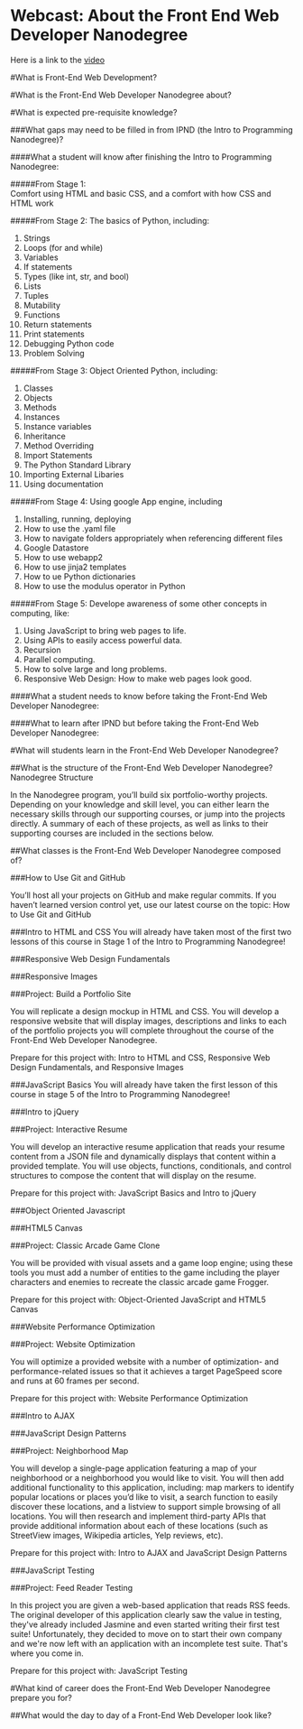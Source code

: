 Webcast: About the Front End Web Developer Nanodegree
==========================================

Here is a link to the [video][OH]

#What is Front-End Web Development?


#What is the Front-End Web Developer Nanodegree about?




#What is expected pre-requisite knowledge?  

###What gaps may need to be filled in from IPND (the Intro to Programming Nanodegree)?

####What a student will know after finishing the Intro to Programming Nanodegree:

#####From Stage 1:  
  Comfort using HTML and basic CSS, and a comfort with how CSS and HTML work

#####From Stage 2:
  The basics of Python, including:
  1.  Strings
  2.  Loops (for and while)
  3.  Variables
  4.  If statements
  5.  Types (like int, str, and bool)
  6.  Lists
  7.  Tuples
  8.  Mutability
  9.  Functions
  10.  Return statements
  11.  Print statements
  12.  Debugging Python code
  13.  Problem Solving

    
#####From Stage 3:
  Object Oriented Python, including:
  1.  Classes 
  2.  Objects
  3.  Methods
  4.  Instances
  5.  Instance variables
  6.  Inheritance
  7.  Method Overriding
  8.  Import Statements
  9.  The Python Standard Library
  10.  Importing External Libaries
  11.  Using documentation

#####From Stage 4:
  Using google App engine, including
  1.  Installing, running, deploying
  2.  How to use the .yaml file
  3.  How to navigate folders appropriately when referencing different files
  4.  Google Datastore  
  5.  How to use webapp2
  6.  How to use jinja2 templates
  7.  How to ue Python dictionaries
  8.  How to use the modulus operator in Python
    
#####From Stage 5:
  Develope awareness of some other concepts in computing, like:
   1.  Using JavaScript to bring web pages to life.
   2.  Using APIs to easily access powerful data.
   3.  Recursion 
   4.  Parallel computing.
   5.  How to solve large and long problems. 
   6.  Responsive Web Design: How to make web pages look good.

####What a student needs to know before taking the Front-End Web Developer Nanodegree:


####What to learn after IPND but before taking the Front-End Web Developer Nanodegree:


#What will students learn in the Front-End Web Developer Nanodegree?  

##What is the structure of the Front-End Web Developer Nanodegree?  
Nanodegree Structure

In the Nanodegree program, you’ll build six portfolio-worthy projects. Depending on your knowledge and skill level, you can either learn the necessary skills through our supporting courses, or jump into the projects directly. A summary of each of these projects, as well as links to their supporting courses are included in the sections below.

##What classes is the Front-End Web Developer Nanodegree composed of?  

###How to Use Git and GitHub

You’ll host all your projects on GitHub and make regular commits. If you haven’t learned version control yet, use our latest course on the topic: How to Use Git and GitHub

###Intro to HTML and CSS
You will already have taken most of the first two lessons of this course in Stage 1 of the Intro to Programming Nanodegree!

###Responsive Web Design Fundamentals

###Responsive Images

###Project: Build a Portfolio Site

You will replicate a design mockup in HTML and CSS. You will develop a responsive website that will display images, descriptions and links to each of the portfolio projects you will complete throughout the course of the Front-End Web Developer Nanodegree.

Prepare for this project with: Intro to HTML and CSS, Responsive Web Design Fundamentals, and Responsive Images

###JavaScript Basics
You will already have taken the first lesson of this course in stage 5 of the Intro to Programming Nanodegree!

###Intro to jQuery

###Project: Interactive Resume

You will develop an interactive resume application that reads your resume content from a JSON file and dynamically displays that content within a provided template. You will use objects, functions, conditionals, and control structures to compose the content that will display on the resume.

Prepare for this project with: JavaScript Basics and Intro to jQuery

###Object Oriented Javascript

###HTML5 Canvas

###Project: Classic Arcade Game Clone

You will be provided with visual assets and a game loop engine; using these tools you must add a number of entities to the game including the player characters and enemies to recreate the classic arcade game Frogger.

Prepare for this project with: Object-Oriented JavaScript and HTML5 Canvas

###Website Performance Optimization

###Project: Website Optimization

You will optimize a provided website with a number of optimization- and performance-related issues so that it achieves a target PageSpeed score and runs at 60 frames per second.

Prepare for this project with: Website Performance Optimization

###Intro to AJAX

###JavaScript Design Patterns

###Project: Neighborhood Map

You will develop a single-page application featuring a map of your neighborhood or a neighborhood you would like to visit. You will then add additional functionality to this application, including: map markers to identify popular locations or places you’d like to visit, a search function to easily discover these locations, and a listview to support simple browsing of all locations. You will then research and implement third-party APIs that provide additional information about each of these locations (such as StreetView images, Wikipedia articles, Yelp reviews, etc).

Prepare for this project with: Intro to AJAX and JavaScript Design Patterns

###JavaScript Testing

###Project:  Feed Reader Testing

In this project you are given a web-based application that reads RSS feeds. The original developer of this application clearly saw the value in testing, they've already included Jasmine and even started writing their first test suite! Unfortunately, they decided to move on to start their own company and we're now left with an application with an incomplete test suite. That's where you come in.

Prepare for this project with: JavaScript Testing


#What kind of career does the Front-End Web Developer Nanodegree prepare you for?  


##What would the day to day of a Front-End Web Developer look like?  




[OH]: https://plus.google.com

